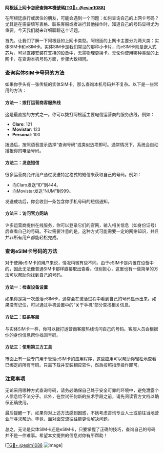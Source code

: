 **阿根廷上网卡怎麽查詢本機號碼[[TG💪+ @esim1088](https://t.me/s/esim1088)]**

在阿根廷旅行或居住的朋友，可能会遇到一个问题：如何查询自己的上网卡号码？尤其是在需要填写表格、联系客服或者进行其他操作时，知道自己的号码显得尤为重要。今天我们就来详细聊聊这个话题。

首先，让我们了解一下阿根廷的上网卡类型。阿根廷的上网卡主要分为两大类：实体SIM卡和eSIM卡。实体SIM卡是我们常见的那种小卡片，而eSIM卡则是嵌入式芯片，可以直接安装在支持的设备中，无需物理更换卡。无论你使用哪种类型的上网卡，在查询本机号码方面，步骤大致相同。

### 查询实体SIM卡号码的方法

如果你手头有一张传统的实体SIM卡，那么查询本机号码并不复杂。以下是一些常用的方法：

#### 方法一：拨打运营商客服热线
这是最直接的方式之一。你可以拨打阿根廷主要电信运营商的服务热线，例如：
- **Claro**: 121
- **Movistar**: 123
- **Personal**: 100

拨通后，按照语音提示选择“查询号码”或类似选项即可。通常情况下，系统会自动播报你的电话号码。

#### 方法二：发送短信
很多运营商允许用户通过发送特定格式的短信来获取自己的号码。例如：
- 向Claro发送“ID”到444。
- 向Movistar发送“NUM”到999。

发送成功后，你会收到一条包含你手机号码的短信通知。

#### 方法三：访问官方网站
许多运营商提供在线服务，你可以登录它们的官网，输入相关信息（如身份证号）后查看自己的号码。不过需要注意的是，这种方式可能需要一定的网络知识，并且并非所有用户都能轻松完成。

### 查询eSIM卡号码的方法

对于使用eSIM卡的用户来说，情况稍微有些不同。由于eSIM卡是内置在设备中的，因此无法像普通SIM卡那样直接取出查看。但别担心，这里也有一些简单的方法可以帮助你找到自己的号码。

#### 方法一：检查设备设置
如果你是第一次激活eSIM卡，通常会在激活过程中看到自己的号码显示出来。如果没有记住，可以通过手机设置中的“关于手机”部分查找相关信息。

#### 方法二：联系客服
与实体SIM卡一样，你可以拨打运营商客服热线询问自己的号码。客服人员会根据你的身份信息帮你找回号码。

#### 方法三：使用第三方工具
市面上有一些专门用于管理eSIM卡的应用程序，这些应用可以帮助你轻松地查看已绑定的所有号码。只需下载并安装相应软件，然后按照指示操作即可。

### 注意事项

无论采用哪种方式查询号码，请务必确保自己处于安全可靠的环境中，避免泄露个人信息给不法分子。此外，在尝试任何新的技术手段之前，请先阅读官方文档以确保正确使用。

最后提醒一下，如果你对上述方法感到困惑，不妨考虑咨询专业人士或前往当地营业厅寻求帮助。毕竟，面对面交流往往能更快解决问题。

总之，无论是实体SIM卡还是eSIM卡，只要掌握了正确的技巧，查询自己的号码并不是一件难事。希望本文提供的信息对你有所帮助！

[[TG💪+ @esim1088](https://t.me/s/esim1088) ![Image](https://i.postimg.cc/4NQfJmqS/Snipaste-2025-05-13-00-14-12.png)]